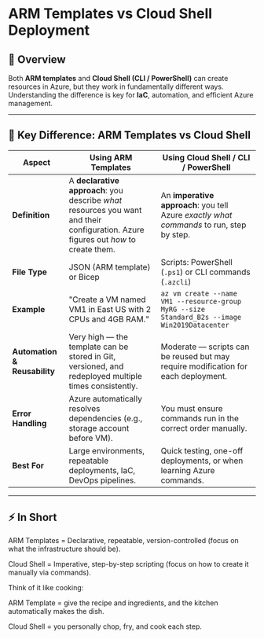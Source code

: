 # ARM Templates vs Cloud Shell Deployment

## 🧭 Overview
Both **ARM templates** and **Cloud Shell (CLI / PowerShell)** can create resources in Azure, but they work in fundamentally different ways.  
Understanding the difference is key for **IaC**, automation, and efficient Azure management.

---

## 🔹 Key Difference: ARM Templates vs Cloud Shell
| **Aspect**                   | **Using ARM Templates**                                                                                                             | **Using Cloud Shell / CLI / PowerShell**                                                      |
| ---------------------------- | ----------------------------------------------------------------------------------------------------------------------------------- | --------------------------------------------------------------------------------------------- |
| **Definition**               | A **declarative approach**: you describe *what* resources you want and their configuration. Azure figures out *how* to create them. | An **imperative approach**: you tell Azure *exactly what commands* to run, step by step.      |
| **File Type**                | JSON (ARM template) or Bicep                                                                                                        | Scripts: PowerShell (`.ps1`) or CLI commands (`.azcli`)                                       |
| **Example**                  | "Create a VM named VM1 in East US with 2 CPUs and 4GB RAM."                                                                         | `az vm create --name VM1 --resource-group MyRG --size Standard_B2s --image Win2019Datacenter` |
| **Automation & Reusability** | Very high — the template can be stored in Git, versioned, and redeployed multiple times consistently.                               | Moderate — scripts can be reused but may require modification for each deployment.            |
| **Error Handling**           | Azure automatically resolves dependencies (e.g., storage account before VM).                                                        | You must ensure commands run in the correct order manually.                                   |
| **Best For**                 | Large environments, repeatable deployments, IaC, DevOps pipelines.                                                                  | Quick testing, one-off deployments, or when learning Azure commands.                          |

---

## ⚡ In Short

ARM Templates = Declarative, repeatable, version-controlled (focus on what the infrastructure should be).

Cloud Shell = Imperative, step-by-step scripting (focus on how to create it manually via commands).

Think of it like cooking:

ARM Template = give the recipe and ingredients, and the kitchen automatically makes the dish.

Cloud Shell = you personally chop, fry, and cook each step.
